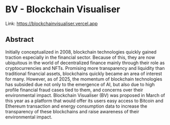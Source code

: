 # BV - Blockchain Visualiser
Link: https://blockchainvisualiser.vercel.app

## Abstract
Initially conceptualized in 2008, blockchain technologies quickly gained traction especially in the financial sector. Because of this, they are now ubiquitous in the world of decentralized finance mainly through their role as cryptocurrencies and NFTs. Promising more transparency and liquidity than traditional financial assets, blockchains quickly became an area of interest for many. However, as of 2025, the momentum of blockchain technologies has subsided due not only to the emergence of AI, but also due to high profile financial fraud cases tied to them, and concerns over their environmental impact. Blockchain Visualiser (BV) was proposed in March of this year as a platform that would offer its users easy access to Bitcoin and Ethereum transaction and energy consumption data to increase the transparency of these blockchains and raise awareness of their environmental impact.
